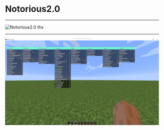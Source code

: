 # Notorious2.0

---------------------------

![Notorious2.0](https://github.com/Notme11/Notorious2.0) thx

---------------------------

![client](https://github.com/4wl/Notorious-BUILDABLE-SRC/blob/main/client.png)
